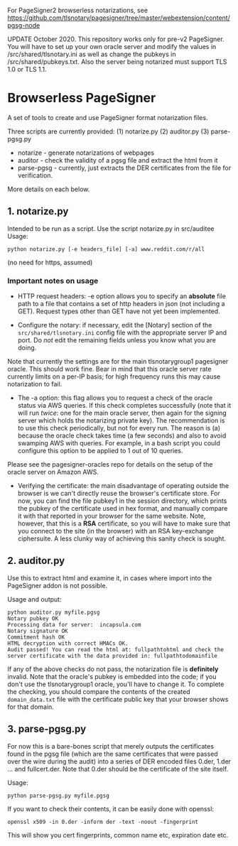 For PageSigner2 browserless notarizations, see https://github.com/tlsnotary/pagesigner/tree/master/webextension/content/pgsg-node

UPDATE October 2020. This repository works only for pre-v2 PageSigner. You will have to set up your own oracle server and modify the values in /src/shared/tlsnotary.ini as well as change the pubkeys in /src/shared/pubkeys.txt. Also the server being notarized must support TLS 1.0 or TLS 1.1.

 


# Browserless PageSigner #

A set of tools to create and use PageSigner format notarization files.

Three scripts are currently provided: (1) notarize.py (2) auditor.py (3) parse-pgsg.py

* notarize - generate notarizations of webpages 
* auditor - check the validity of a pgsg file and extract the html from it
* parse-pgsg - currently, just extracts the DER certificates from the file for verification.

More details on each below.

## 1. notarize.py ##

Intended to be run as a script.
Use the script notarize.py in src/auditee
Usage: 
```
python notarize.py [-e headers_file] [-a] www.reddit.com/r/all
``` 
(no need for https, assumed)

### Important notes on usage ###

* HTTP request headers: -e option allows you to specify an **absolute** file path to a file that
contains a set of http headers in json (not including a GET). Request types other than GET have not yet
been implemented.

* Configure the notary: if necessary, edit the \[Notary\] section of the `src/shared/tlsnotary.ini` config file with
the appropriate server IP and port. Do *not* edit the remaining fields unless you know what you are doing.

Note that currently the settings are for the main tlsnotarygroup1 pagesigner oracle. This should work fine.
Bear in mind that this oracle server rate currently limits on a per-IP basis; for high frequency runs this may cause notarization to fail.

* The -a option: this flag allows you to request a check of the oracle status via AWS queries.
If this check completes successfully (note that it will run *twice*: one for the main oracle server, then again for the signing server which holds the notarizing private key).
The recommendation is to use this check periodically, but not for every run. The reason is (a) because the oracle check takes time (a few seconds) 
and also to avoid swamping AWS with queries. For example, in a bash script you could configure this option to be applied to 1 out of 10 queries.

Please see the pagesigner-oracles repo for details on the setup of the oracle server on Amazon AWS.

* Verifying the certificate: the main disadvantage of operating outside the browser is we can't
directly reuse the browser's certificate store. For now, you can find the file pubkey1 in the
session directory, which prints the pubkey of the certificate used in hex format, and manually compare it
with that reported in your browser for the same website. Note, however, that this is a **RSA** certificate,
so you will have to make sure that you connect to the site (in the browser) with an RSA key-exchange ciphersuite.
A less clunky way of achieving this sanity check is sought.

## 2. auditor.py ##

Use this to extract html and examine it, in cases where import into the PageSigner addon is not possible.

Usage and output:

```
python auditor.py myfile.pgsg 
Notary pubkey OK
Processing data for server:  incapsula.com
Notary signature OK
Commitment hash OK
HTML decryption with correct HMACs OK.
Audit passed! You can read the html at: fullpathtohtml and check the server certificate with the data provided in: fullpathtodomainfile
```

If any of the above checks do not pass, the notarization file is **definitely** invalid.
Note that the oracle's pubkey is embedded into the code; if you don't use the tlsnotarygroup1 oracle, you'll have to change it.
To complete the checking, you should compare the contents of the created `domain_data.txt` file with the certificate public key that your browser shows for that domain.

## 3. parse-pgsg.py ##

For now this is a bare-bones script that merely outputs the certificates found in the pgsg file (which are the same
certificates that were passed over the wire during the audit) into a series of DER encoded files 0.der, 1.der ... and fullcert.der.
Note that 0.der should be the certificate of the site itself.

Usage:
```
python parse-pgsg.py myfile.pgsg
```

If you want to check their contents, it can be easily done with openssl:

```
openssl x509 -in 0.der -inform der -text -noout -fingerprint
```

This will show you cert fingerprints, common name etc, expiration date etc.
